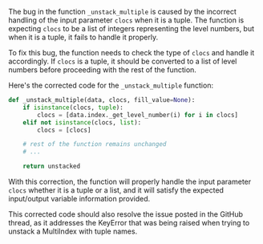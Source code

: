The bug in the function `_unstack_multiple` is caused by the incorrect handling of the input parameter `clocs` when it is a tuple. The function is expecting `clocs` to be a list of integers representing the level numbers, but when it is a tuple, it fails to handle it properly.

To fix this bug, the function needs to check the type of `clocs` and handle it accordingly. If `clocs` is a tuple, it should be converted to a list of level numbers before proceeding with the rest of the function.

Here's the corrected code for the `_unstack_multiple` function:

```python
def _unstack_multiple(data, clocs, fill_value=None):
    if isinstance(clocs, tuple):
        clocs = [data.index._get_level_number(i) for i in clocs]
    elif not isinstance(clocs, list):
        clocs = [clocs]

    # rest of the function remains unchanged
    # ...

    return unstacked
```

With this correction, the function will properly handle the input parameter `clocs` whether it is a tuple or a list, and it will satisfy the expected input/output variable information provided.

This corrected code should also resolve the issue posted in the GitHub thread, as it addresses the KeyError that was being raised when trying to unstack a MultiIndex with tuple names.
